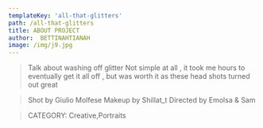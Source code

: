 ```yaml
---
templateKey: 'all-that-glitters'
path: /all-that-glitters
title: ABOUT PROJECT
author:  BETTINAHTIANAH
image: /img/j9.jpg
---
```


>Talk about washing off glitter
>Not simple at all , it took me hours to eventually get it all off ,
>but was worth it as these head shots turned out great

>Shot by Giulio Molfese
>Makeup by Shillat_t
>Directed by Emolsa & Sam

>CATEGORY:
>Creative,Portraits
